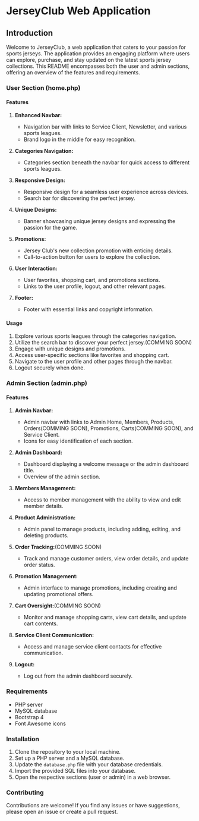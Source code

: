 # JerseyClub Web Application

## Introduction

Welcome to JerseyClub, a web application that caters to your passion for sports jerseys. The application provides an engaging platform where users can explore, purchase, and stay updated on the latest sports jersey collections. This README encompasses both the user and admin sections, offering an overview of the features and requirements.

### User Section (home.php)

#### Features

1. **Enhanced Navbar:**
   - Navigation bar with links to Service Client, Newsletter, and various sports leagues.
   - Brand logo in the middle for easy recognition.

2. **Categories Navigation:**
   - Categories section beneath the navbar for quick access to different sports leagues.

3. **Responsive Design:**
   - Responsive design for a seamless user experience across devices.
   - Search bar for discovering the perfect jersey.

4. **Unique Designs:**
   - Banner showcasing unique jersey designs and expressing the passion for the game.

5. **Promotions:**
   - Jersey Club's new collection promotion with enticing details.
   - Call-to-action button for users to explore the collection.

6. **User Interaction:**
   - User favorites, shopping cart, and promotions sections.
   - Links to the user profile, logout, and other relevant pages.

7. **Footer:**
   - Footer with essential links and copyright information.

#### Usage

1. Explore various sports leagues through the categories navigation.
2. Utilize the search bar to discover your perfect jersey.(COMMING SOON)
3. Engage with unique designs and promotions.
4. Access user-specific sections like favorites and shopping cart.
5. Navigate to the user profile and other pages through the navbar.
6. Logout securely when done.

### Admin Section (admin.php)

#### Features

1. **Admin Navbar:**
   - Admin navbar with links to Admin Home, Members, Products, Orders(COMMING SOON), Promotions, Carts(COMMING SOON), and Service Client.
   - Icons for easy identification of each section.

2. **Admin Dashboard:**
   - Dashboard displaying a welcome message or the admin dashboard title.
   - Overview of the admin section.

3. **Members Management:**
   - Access to member management with the ability to view and edit member details.

4. **Product Administration:**
   - Admin panel to manage products, including adding, editing, and deleting products.

5. **Order Tracking:**(COMMING SOON)
   - Track and manage customer orders, view order details, and update order status.

6. **Promotion Management:**
   - Admin interface to manage promotions, including creating and updating promotional offers.

7. **Cart Oversight:**(COMMING SOON)
   - Monitor and manage shopping carts, view cart details, and update cart contents.

8. **Service Client Communication:**
   - Access and manage service client contacts for effective communication.

9. **Logout:**
   - Log out from the admin dashboard securely.

### Requirements

- PHP server
- MySQL database
- Bootstrap 4
- Font Awesome icons

### Installation

1. Clone the repository to your local machine.
2. Set up a PHP server and a MySQL database.
3. Update the `database.php` file with your database credentials.
4. Import the provided SQL files into your database.
5. Open the respective sections (user or admin) in a web browser.

### Contributing

Contributions are welcome! If you find any issues or have suggestions, please open an issue or create a pull request.

